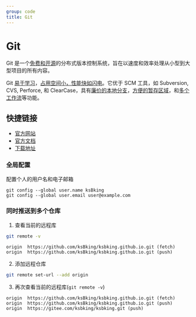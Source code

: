 ```yaml
---
group: code
title: Git
---
```


# Git

Git 是一个[免费和开源](https://git-scm.com/about/free-and-open-source)的分布式版本控制系统，旨在以速度和效率处理从小型到大型项目的所有内容。

Git [易于学习](https://git-scm.com/doc)，[占用空间小，性能快如闪电](https://git-scm.com/about/small-and-fast)。它优于 SCM 工具，如 Subversion, CVS, Perforce, 和 ClearCase，具有[廉价的本地分支](https://git-scm.com/about/branching-and-merging)，[方便的暂存区域](https://git-scm.com/about/staging-area)，和[多个工作流](https://git-scm.com/about/distributed)等功能。

## 快捷链接

- [官方网站](https://git-scm.com/)
- [官方文档](https://git-scm.com/book/zh/v2)
- [下载地址](https://git-scm.com/downloads)

### 全局配置

配置个人的用户名和电子邮箱

```
git config --global user.name ksBking
git config --global user.email user@example.com
```

### 同时推送到多个仓库

1. 查看当前的远程库

```bash
git remote -v
```

```
origin  https://github.com/ksBking/ksbking.github.io.git (fetch)
origin  https://github.com/ksBking/ksbking.github.io.git (push)
```

2. 添加远程仓库

```bash
git remote set-url --add origin
```

3. 再次查看当前的远程库(`git remote -v`)

```
origin  https://github.com/ksBking/ksbking.github.io.git (fetch)
origin  https://github.com/ksBking/ksbking.github.io.git (push)
origin  https://gitee.com/ksbking/ksbking.git (push)
```
